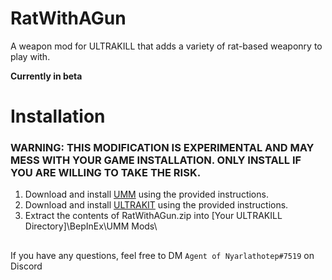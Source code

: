# RatWithAGun
A weapon mod for ULTRAKILL that adds a variety of rat-based weaponry to play with.

**Currently in beta**
 
# Installation
### WARNING: THIS MODIFICATION IS EXPERIMENTAL AND MAY MESS WITH YOUR GAME INSTALLATION. ONLY INSTALL IF YOU ARE WILLING TO TAKE THE RISK.
1. Download and install [UMM](https://github.com/Temperz87/ultra-mod-manager) using the provided instructions.
2. Download and install [ULTRAKIT](https://github.com/PetersonE1/UltrakitLibrary) using the provided instructions.
3. Extract the contents of RatWithAGun.zip into [Your ULTRAKILL Directory]\BepInEx\UMM Mods\

##

If you have any questions, feel free to DM `Agent of Nyarlathotep#7519` on Discord

